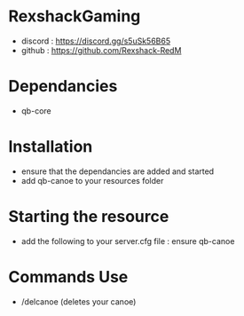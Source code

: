 # RexshackGaming
- discord : https://discord.gg/s5uSk56B65
- github : https://github.com/Rexshack-RedM

# Dependancies
- qb-core

# Installation
- ensure that the dependancies are added and started
- add qb-canoe to your resources folder

# Starting the resource
- add the following to your server.cfg file : ensure qb-canoe

# Commands Use
- /delcanoe (deletes your canoe)